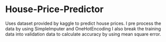# House-Price-Predictor
Uses dataset provided by kaggle to predict house prices.
I pre process the data by using SimpleImputer and OneHotEncoding 
I also break the training data into validation data to calculate accuracy by using mean square error.
